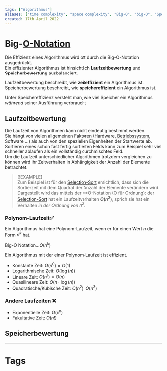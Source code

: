 ```yaml
---
tags: ["Algorithmus"]
aliases: ["time complexity", "space complexity", "Big-O", "big-O", "Speicherbewertung", "Laufzeitbewertung"]
created: 17th April 2022
---
```


# Big-[O-Notation](https://de.wikipedia.org/wiki/Landau-Symbole)

Die Effizienz eines Algorithmus wird oft durch die Big-O-Notation ausgedrückt.  
Ein effizienter Algorithmus ist hinsichtlich **Laufzeitbewertung** und **Speicherbewertung** ausbalanciert.

Laufzeitbewertung beschreibt, wie **zeiteffizient** ein Algorithmus ist.  
Speicherbewertung beschreibt, wie **speichereffizient** ein Algorithmus ist.

Unter Speichereffizienz versteht man, wie viel Speicher ein Algorithmus *während* seiner Ausführung verbraucht

## Laufzeitbewertung

Die Laufzeit von Algorithmen kann nicht eindeutig bestimmt werden.  
Sie hängt von vielen allgemeinen Faktoren (Hardware, [Betriebssystem](../Os/Operating%20Systems.md), Software …) als auch von den speziellen Eigenheiten der Startwerte ab.  
Sortieren eines schon fast fertig sortierten Felds kann zum Beispiel sehr viel schneller ablaufen als ein vollständig durchmischtes Feld.  
Um die Laufzeit unterschiedlicher Algorithmen trotzdem vergleichen zu können wird ihr Zeitverhalten in Abhängigkeit der Anzahl der Elemente betrachtet.

> [!EXAMPLE]  
> Zum Beispiel ist für den [Selection-Sort](../Algo/Selection%20Sort.md) ersichtlich, dass sich die Sortierzeit mit dem Quadrat der Anzahl der Elemente verändern wird. Dargestellt wird das mittels der **O-Notation (O für Ordnung): der [Selection-Sort](../Algo/Selection%20Sort.md) hat ein Laufzeitverhalten **$O(n^2)$**, sprich sie hat ein Verhalten *in der Ordnung von $n^2$*.

### Polynom-Laufzeit✅

Ein Algorithmus hat eine Polynom-Laufzeit, wenn er für einen Wert $n$ die Form $n^{k}$ hat.

Big-O Notation$\dots O(n^{k})$

Ein Algorithmus mit der einer Polynom-Laufzeit ist effizient.

- Konstante Zeit: $O(n^{0}) = O(1)$
- Logarithmische Zeit: $O(\log(n))$
- Lineare Zeit: $O(n^{1}) = O(n)$
- Quasilineare Zeit: $O(n\cdot\log(n))$
- Quadratische/Kubische Zeit: $O(n^{2})$, $O(n^{3})$

### Andere Laufzeiten ❌

- Exponentielle Zeit: $O(x^{n})$
- Fakultative Zeit: $O(n!)$

## Speicherbewertung

---

# Tags